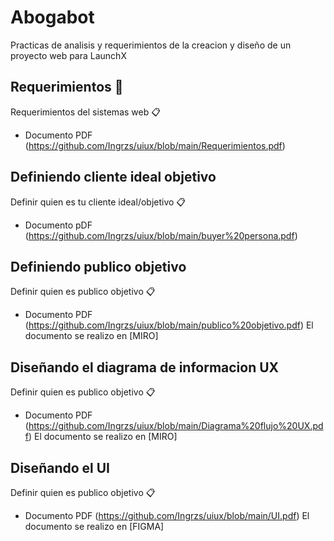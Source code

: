 #   Abogabot

Practicas de analisis y requerimientos de la creacion y diseño de un proyecto web para LaunchX

## Requerimientos  🚀

Requerimientos del sistemas web 📋
* Documento PDF (https://github.com/Ingrzs/uiux/blob/main/Requerimientos.pdf) 
## Definiendo cliente ideal objetivo
Definir quien es tu cliente ideal/objetivo 📋
* Documento pDF (https://github.com/Ingrzs/uiux/blob/main/buyer%20persona.pdf)

## Definiendo publico objetivo
Definir quien es publico objetivo 📋
* Documento PDF (https://github.com/Ingrzs/uiux/blob/main/publico%20objetivo.pdf)
El documento se realizo en [MIRO]

## Diseñando el diagrama de informacion UX
Definir quien es publico objetivo 📋
* Documento PDF (https://github.com/Ingrzs/uiux/blob/main/Diagrama%20flujo%20UX.pdf)
El documento se realizo en [MIRO]

## Diseñando el UI
Definir quien es publico objetivo 📋
* Documento PDF (https://github.com/Ingrzs/uiux/blob/main/UI.pdf)
El documento se realizo en [FIGMA]






